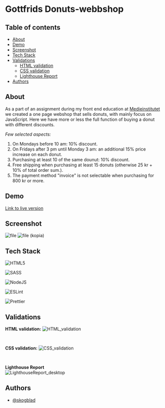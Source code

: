 
# Gottfrids Donuts-webbshop

## Table of contents

- [About](#About)
- [Demo](#Demo)
- [Screenshot](#Screenshot)
- [Tech Stack](#Tech-Stack)
- [Validations](#Validations)
  - [HTML validation](#HTML-validation)
  - [CSS validation](#CSS-validation)
  - [Lighthouse Report](#Lighthouse-Report)
- [Authors](#Authors) 

## About

As a part of an assignment during my front end education at [Medieinstitutet](https://github.com/medieinstitutet) we created a one page webshop that sells donuts, with mainly focus on JavaScript. Here we have more or less the full function of buying a donut with different discounts. 

*Few selected aspects:*
1. On Mondays before 10 am: 10% discount.
2. On Fridays after 3 pm until Monday 3 am: an additional 15% price increase on each donut.
3. Purchasing at least 10 of the same dounut: 10% discount.
4. Free shipping when purchasing at least 15 donuts (otherwise 25 kr + 10% of total order sum.).
5. The payment method "invoice" is not selectable when purchasing for 800 kr or more.

## Demo

[Link to live version](https://skogblad.github.io/Gottfrids-Donuts-webbshop/)

## Screenshot

![file](https://github.com/user-attachments/assets/1c163afd-aa4a-4ff3-908f-3ea2eeb2e26f)
![file (kopia)](https://github.com/user-attachments/assets/b3779dc4-8a37-4df3-bcf8-c669c9215839)

## Tech Stack

![HTML5](https://img.shields.io/badge/html5-%23E34F26.svg?style=for-the-badge&logo=html5&logoColor=white)

![SASS](https://img.shields.io/badge/SASS-hotpink.svg?style=for-the-badge&logo=SASS&logoColor=white)

![NodeJS](https://img.shields.io/badge/node.js-6DA55F?style=for-the-badge&logo=node.js&logoColor=white)

![ESLint](https://img.shields.io/badge/ESLint-4B3263?style=for-the-badge&logo=eslint&logoColor=white)

![Prettier](https://img.shields.io/badge/prettier-%23F7B93E.svg?style=for-the-badge&logo=prettier&logoColor=black)

## Validations

**HTML validation:**
![HTML_validation](https://github.com/user-attachments/assets/458b16cd-6c06-4c56-8abb-0084a41e811b)

<br>

**CSS validation:**
![CSS_validation](https://github.com/user-attachments/assets/ec1aa608-d0bc-413f-a4d7-fdc34f3a56f3)


<br>

**Lighthouse Report** <br>
![LighthouseReport_desktop](https://github.com/user-attachments/assets/74fbc297-8de2-496e-a45c-eab7519384a6)


## Authors

- [@skogblad](https://www.github.com/skogblad)


